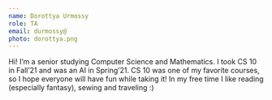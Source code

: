 ```yaml
---
name: Dorottya Urmossy
role: TA
email: durmossy@
photo: dorottya.png
---
```

Hi! I’m a senior studying Computer Science and Mathematics. I took CS 10 in Fall’21 and was an AI in Spring’21. CS 10 was one of my favorite courses, so I hope everyone will have fun while taking it! In my free time I like reading (especially fantasy), sewing and traveling :)

